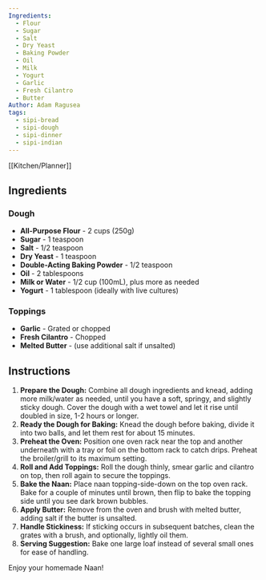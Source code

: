 ```yaml
---
Ingredients:
  - Flour
  - Sugar
  - Salt
  - Dry Yeast
  - Baking Powder
  - Oil
  - Milk
  - Yogurt
  - Garlic
  - Fresh Cilantro
  - Butter
Author: Adam Ragusea
tags:
  - sipi-bread
  - sipi-dough
  - sipi-dinner
  - sipi-indian
---
```

[[Kitchen/Planner]]
## Ingredients

### Dough
- **All-Purpose Flour** - 2 cups (250g)
- **Sugar** - 1 teaspoon
- **Salt** - 1/2 teaspoon
- **Dry Yeast** - 1 teaspoon
- **Double-Acting Baking Powder** - 1/2 teaspoon
- **Oil** - 2 tablespoons
- **Milk or Water** - 1/2 cup (100mL), plus more as needed
- **Yogurt** - 1 tablespoon (ideally with live cultures)

### Toppings
- **Garlic** - Grated or chopped
- **Fresh Cilantro** - Chopped
- **Melted Butter** - (use additional salt if unsalted)

## Instructions

1. **Prepare the Dough:** Combine all dough ingredients and knead, adding more milk/water as needed, until you have a soft, springy, and slightly sticky dough. Cover the dough with a wet towel and let it rise until doubled in size, 1-2 hours or longer.
2. **Ready the Dough for Baking:** Knead the dough before baking, divide it into two balls, and let them rest for about 15 minutes.
3. **Preheat the Oven:** Position one oven rack near the top and another underneath with a tray or foil on the bottom rack to catch drips. Preheat the broiler/grill to its maximum setting.
4. **Roll and Add Toppings:** Roll the dough thinly, smear garlic and cilantro on top, then roll again to secure the toppings.
5. **Bake the Naan:** Place naan topping-side-down on the top oven rack. Bake for a couple of minutes until brown, then flip to bake the topping side until you see dark brown bubbles.
6. **Apply Butter:** Remove from the oven and brush with melted butter, adding salt if the butter is unsalted.
7. **Handle Stickiness:** If sticking occurs in subsequent batches, clean the grates with a brush, and optionally, lightly oil them.
8. **Serving Suggestion:** Bake one large loaf instead of several small ones for ease of handling.

Enjoy your homemade Naan!
